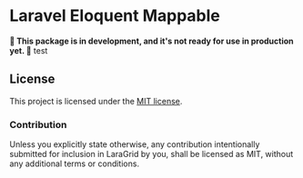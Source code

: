 # Laravel Eloquent Mappable

**🚧 This package is in development, and it's not ready for use in production yet. 🚧**
test
## License

This project is licensed under the [MIT license](https://github.com/Bored-Programmers/laravel-eloquent-mappable/blob/main/LICENSE.md).

### Contribution

Unless you explicitly state otherwise, any contribution intentionally submitted
for inclusion in LaraGrid by you, shall be licensed as MIT, without any additional
terms or conditions.
